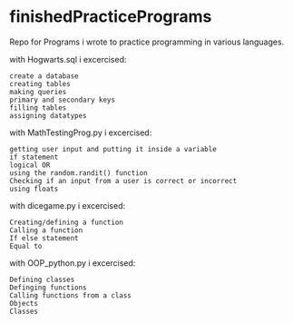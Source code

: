# finishedPracticePrograms
Repo for Programs i wrote to practice programming in various languages.

with Hogwarts.sql i excercised:

    create a database
    creating tables
    making queries
    primary and secondary keys
    filling tables
    assigning datatypes


with MathTestingProg.py i excercised:

    getting user input and putting it inside a variable
    if statement
    logical OR
    using the random.randit() function
    Checking if an input from a user is correct or incorrect
    using floats
    

with dicegame.py i excercised:

    Creating/defining a function
    Calling a function
    If else statement
    Equal to
    
with OOP_python.py i excercised:
    
    Defining classes
    Definging functions
    Calling functions from a class
    Objects
    Classes
    
    
